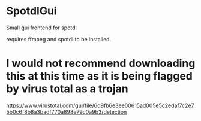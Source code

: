 # SpotdlGui
Small gui frontend for spotdl

requires ffmpeg and spotdl to be installed.

# I would not recommend downloading this at this time as it is being flagged by virus total as a trojan
https://www.virustotal.com/gui/file/6d9fb6e3ee00615ad005e5c2edaf7c2e75b0c6f8b8a3badf770a898e79c0a9b3/detection
